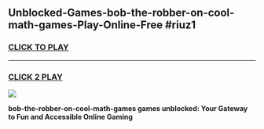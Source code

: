 
## Unblocked-Games-bob-the-robber-on-cool-math-games-Play-Online-Free #riuz1
<h3>
<a href="https://us.freeplayer.one?title=bob-the-robber-on-cool-math-games&ref=10M">CLICK TO PLAY</a></h3>
<hr>

<h3>
<a href="https://us.freeplayer.one?title=bob-the-robber-on-cool-math-games&ref=10M">CLICK 2 PLAY</a>
  
</h3>

<a href="https://us.freeplayer.one?title=bob-the-robber-on-cool-math-games&ref=10M"><img src="https://clearcache.store/games.png"></a>


**bob-the-robber-on-cool-math-games games unblocked: Your Gateway to Fun and Accessible Online Gaming**
